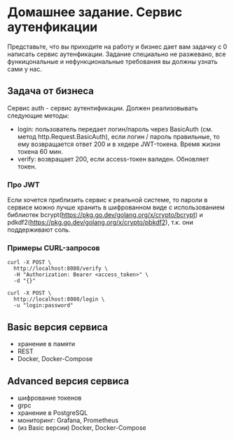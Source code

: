 # Домашнее задание. Сервис аутенфикации

<aside>
Представьте, что вы приходите на работу и бизнес дает вам задачку с 0 написать сервис аутенфикации. Задание специально не разжевано, все функицональные и нефункциональные требования вы должны узнать сами у нас.
</aside>

## Задача от бизнеса

Сервис auth - сервис аутентификации. Должен реализовывать следующие методы:

- login: пользователь передает логин/пароль через BasicAuth (см. метод http.Request.BasicAuth), если логин / пароль правильные, то ему возвращается ответ 200 и в хедере JWT-токена. Время жизни токена 60 мин.
- verify: возвращает 200, если access-токен валиден. Обновляет токен.

### Про JWT

Если хочется приблизить сервис к реальной системе, то пароли в сервисе можно лучше хранить в шифрованном виде с использованием библиотек bcrypt(https://pkg.go.dev/golang.org/x/crypto/bcrypt) и pdkdf2(https://pkg.go.dev/golang.org/x/crypto/pbkdf2), т.к. они поддерживают соль.

### Примеры CURL-запросов

```
curl -X POST \
  http://localhost:8080/verify \
  -H "Authorization: Bearer <access_token>" \
  -d "{}"

curl -X POST \
  http://localhost:8080/login \
  -u "login:password"
```

## Basic версия сервиса

- хранение в памяти
- REST
- Docker, Docker-Compose

## Advanced версия сервиса

- шифрование токенов
- grpc
- хранение в PostgreSQL
- мониторинг: Grafana, Prometheus
- (из Basic версии) Docker, Docker-Compose
 